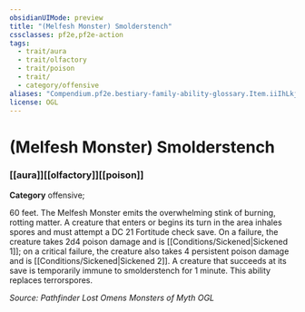 ```yaml
---
obsidianUIMode: preview
title: "(Melfesh Monster) Smolderstench"
cssclasses: pf2e,pf2e-action
tags:
  - trait/aura
  - trait/olfactory
  - trait/poison
  - trait/
  - category/offensive
aliases: "Compendium.pf2e.bestiary-family-ability-glossary.Item.iiIhLkjuPYJ93Upw"
license: OGL
---
```

# (Melfesh Monster) Smolderstench

### [[aura]][[olfactory]][[poison]]

**Category** offensive; 




60 feet. The Melfesh Monster emits the overwhelming stink of burning, rotting matter. A creature that enters or begins its turn in the area inhales spores and must attempt a DC 21 Fortitude check save. On a failure, the creature takes 2d4 poison damage and is [[Conditions/Sickened|Sickened 1]]; on a critical failure, the creature also takes 4 persistent poison damage and is [[Conditions/Sickened|Sickened 2]]. A creature that succeeds at its save is temporarily immune to smolderstench for 1 minute. This ability replaces terrorspores.

*Source: Pathfinder Lost Omens Monsters of Myth*
*OGL*